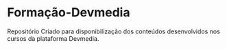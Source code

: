 # Formação-Devmedia
Repositório Criado para disponibilização dos conteúdos desenvolvidos nos cursos da plataforma Devmedia.